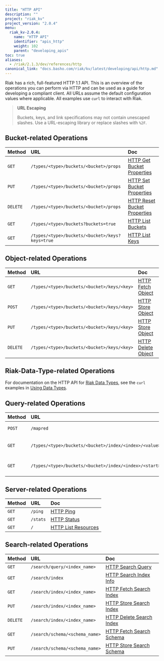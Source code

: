 ```yaml
---
title: "HTTP API"
description: ""
project: "riak_kv"
project_version: "2.0.4"
menu:
  riak_kv-2.0.4:
    name: "HTTP API"
    identifier: "apis_http"
    weight: 102
    parent: "developing_apis"
toc: true
aliases:
  - /riak/2.1.3/dev/references/http
canonical_link: "docs.basho.com/riak/kv/latest/developing/api/http.md"
---
```


Riak has a rich, full-featured HTTP 1.1 API. This is an overview of the
operations you can perform via HTTP and can be used as a guide for
developing a compliant client. All URLs assume the default configuration
values where applicable. All examples use `curl` to interact with Riak.

> **URL Escaping**
>
> Buckets, keys, and link specifications may not contain unescaped
slashes. Use a URL-escaping library or replace slashes with `%2F`.

## Bucket-related Operations

Method | URL | Doc
:------|:----|:---
`GET` | `/types/<type>/buckets/<bucket>/props` | [HTTP Get Bucket Properties](/riak/kv/2.0.4/developing/api/http/get-bucket-props)
`PUT` | `/types/<type>/buckets/<bucket>/props` | [HTTP Set Bucket Properties](/riak/kv/2.0.4/developing/api/http/set-bucket-props)
`DELETE` | `/types/<type>/buckets/<bucket>/props` | [HTTP Reset Bucket Properties](/riak/kv/2.0.4/developing/api/http/reset-bucket-props)
`GET` | `/types/<type>/buckets?buckets=true` | [HTTP List Buckets](/riak/kv/2.0.4/developing/api/http/list-buckets)
`GET` | `/types/<type>/buckets/<bucket>/keys?keys=true` | [HTTP List Keys](/riak/kv/2.0.4/developing/api/http/list-keys)

## Object-related Operations

Method | URL | Doc
:------|:----|:---
`GET` | `/types/<type>/buckets/<bucket>/keys/<key>` | [HTTP Fetch Object](/riak/kv/2.0.4/developing/api/http/fetch-object)
`POST` | `/types/<type>/buckets/<bucket>/keys/<key>` | [HTTP Store Object](/riak/kv/2.0.4/developing/api/http/store-object)
`PUT` | `/types/<type>/buckets/<bucket>/keys/<key>` | [HTTP Store Object](/riak/kv/2.0.4/developing/api/http/store-object)
`DELETE` | `/types/<type>/buckets/<bucket>/keys/<key>` | [HTTP Delete Object](/riak/kv/2.0.4/developing/api/http/delete-object)

## Riak-Data-Type-related Operations

For documentation on the HTTP API for [Riak Data Types](/riak/kv/2.0.4/learn/concepts/crdts),
see the `curl` examples in [Using Data Types](/riak/kv/2.0.4/developing/data-types).

## Query-related Operations

Method | URL | Doc
:------|:----|:---
`POST` | `/mapred` | [HTTP MapReduce](/riak/kv/2.0.4/developing/api/http/mapreduce)
`GET` | `/types/<type>/buckets/<bucket>/index/<index>/<value>` | [HTTP Secondary Indexes](/riak/kv/2.0.4/developing/api/http/secondary-indexes)
`GET` | `/types/<type>/buckets/<bucket>/index/<index>/<start>/<end>` | [HTTP Secondary Indexes](/riak/kv/2.0.4/developing/api/http/secondary-indexes)

## Server-related Operations

Method | URL | Doc
:------|:----|:---
`GET` | `/ping` | [HTTP Ping](/riak/kv/2.0.4/developing/api/http/ping)
`GET` | `/stats` | [HTTP Status](/riak/kv/2.0.4/developing/api/http/status)
`GET` | `/` | [HTTP List Resources](/riak/kv/2.0.4/developing/api/http/list-resources)

## Search-related Operations

Method | URL | Doc
:------|:----|:---
`GET` | `/search/query/<index_name>` | [HTTP Search Query](/riak/kv/2.0.4/developing/api/http/search-query)
`GET` | `/search/index` | [HTTP Search Index Info](/riak/kv/2.0.4/developing/api/http/search-index-info)
`GET` | `/search/index/<index_name>` | [HTTP Fetch Search Index](/riak/kv/2.0.4/developing/api/http/fetch-search-index)
`PUT` | `/search/index/<index_name>` | [HTTP Store Search Index](/riak/kv/2.0.4/developing/api/http/store-search-index)
`DELETE` | `/search/index/<index_name>` | [HTTP Delete Search Index](/riak/kv/2.0.4/developing/api/http/delete-search-index)
`GET` | `/search/schema/<schema_name>` | [HTTP Fetch Search Schema](/riak/kv/2.0.4/developing/api/http/fetch-search-schema)
`PUT` | `/search/schema/<schema_name>` | [HTTP Store Search Schema](/riak/kv/2.0.4/developing/api/http/store-search-schema)
